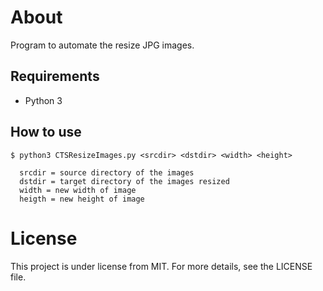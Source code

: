 # About
Program to automate the resize JPG images.

## Requirements
* Python 3

## How to use

```
$ python3 CTSResizeImages.py <srcdir> <dstdir> <width> <height>

  srcdir = source directory of the images
  dstdir = target directory of the images resized
  width = new width of image
  heigth = new height of image
```

# License
This project is under license from MIT. For more details, see the LICENSE file.
